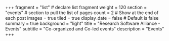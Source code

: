 +++
fragment = "list" # declare list fragment
weight = 120
section = "events" # section to pull the list of pages
count = 2 # Show at the end of each post
images = true
tiled = true
display_date = false # Default is false
summary = true
background = "light"
title = "Research Software Alliance - Events"
subtitle = "Co-organized and Co-led events"
description = "Events"
+++
